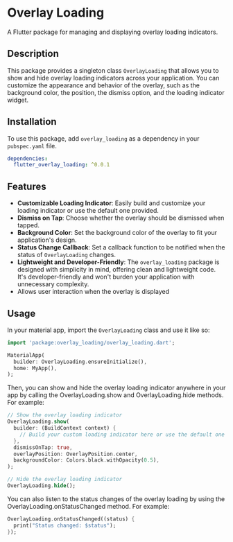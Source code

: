 # Overlay Loading

A Flutter package for managing and displaying overlay loading indicators.

## Description

This package provides a singleton class `OverlayLoading` that allows you to show and hide overlay loading indicators across your application. You can customize the appearance and behavior of the overlay, such as the background color, the position, the dismiss option, and the loading indicator widget.

## Installation

To use this package, add `overlay_loading` as a dependency in your `pubspec.yaml` file.

```yml
dependencies:
  flutter_overlay_loading: ^0.0.1
```

## Features

- **Customizable Loading Indicator**: Easily build and customize your loading indicator or use the default one provided.
- **Dismiss on Tap**: Choose whether the overlay should be dismissed when tapped.
- **Background Color**: Set the background color of the overlay to fit your application's design.
- **Status Change Callback**: Set a callback function to be notified when the status of `OverlayLoading` changes.
- **Lightweight and Developer-Friendly**: The `overlay_loading` package is designed with simplicity in mind, offering clean and lightweight code. It's developer-friendly and won't burden your application with unnecessary complexity.
- Allows user interaction when the overlay is displayed

## Usage

In your material app, import the `OverlayLoading` class and use it like so:

```dart
import 'package:overlay_loading/overlay_loading.dart';

MaterialApp(
  builder: OverlayLoading.ensureInitialize(),
  home: MyApp(),
);
```

Then, you can show and hide the overlay loading indicator anywhere in your app by calling the OverlayLoading.show and OverlayLoading.hide methods. For example:

```dart
// Show the overlay loading indicator
OverlayLoading.show(
  builder: (BuildContext context) {
    // Build your custom loading indicator here or use the default one
  },
  dismissOnTap: true,
  overlayPosition: OverlayPosition.center,
  backgroundColor: Colors.black.withOpacity(0.5),
);

// Hide the overlay loading indicator
OverlayLoading.hide();
```

You can also listen to the status changes of the overlay loading by using the OverlayLoading.onStatusChanged method. For example:

```dart
OverlayLoading.onStatusChanged((status) {
  print("Status changed: $status");
});
```
